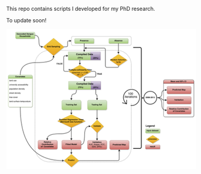 This repo contains scripts I developed for my PhD research.

To update soon!

![Frame Work](Dengue_Risk_Mapping_Framework.png)
